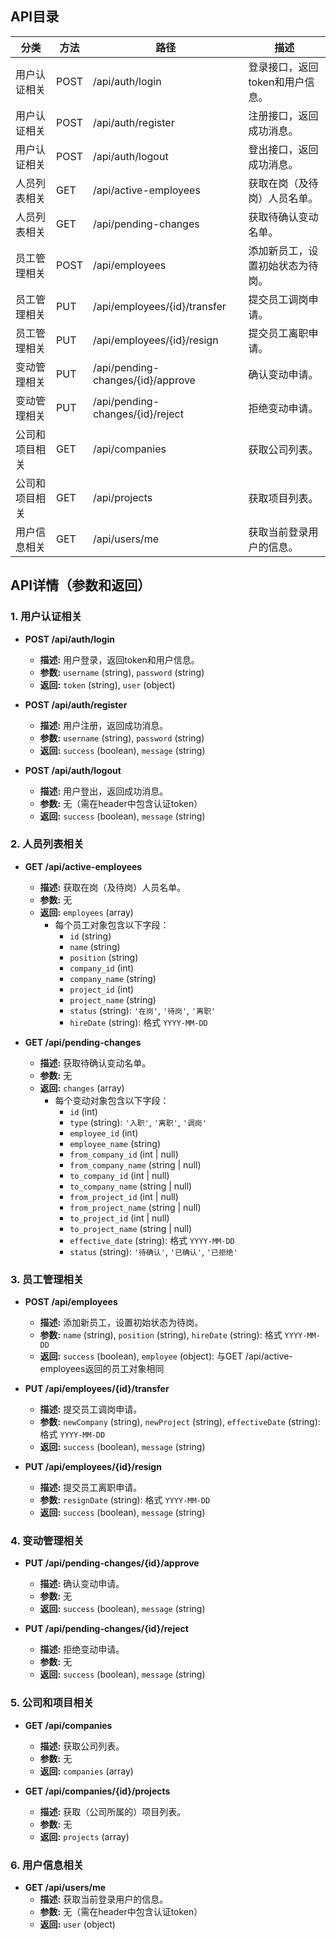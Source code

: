 ## API目录

| 分类               | 方法 | 路径                     | 描述                     |
|-------------------|------|--------------------------|--------------------------|
| 用户认证相关       | POST | /api/auth/login          | 登录接口，返回token和用户信息。 |
| 用户认证相关       | POST | /api/auth/register       | 注册接口，返回成功消息。     |
| 用户认证相关       | POST | /api/auth/logout         | 登出接口，返回成功消息。     |
| 人员列表相关       | GET  | /api/active-employees    | 获取在岗（及待岗）人员名单。 |
| 人员列表相关       | GET  | /api/pending-changes     | 获取待确认变动名单。         |
| 员工管理相关       | POST | /api/employees           | 添加新员工，设置初始状态为待岗。 |
| 员工管理相关       | PUT  | /api/employees/{id}/transfer | 提交员工调岗申请。         |
| 员工管理相关       | PUT  | /api/employees/{id}/resign  | 提交员工离职申请。         |
| 变动管理相关       | PUT  | /api/pending-changes/{id}/approve | 确认变动申请。         |
| 变动管理相关       | PUT  | /api/pending-changes/{id}/reject | 拒绝变动申请。         |
| 公司和项目相关     | GET  | /api/companies           | 获取公司列表。             |
| 公司和项目相关     | GET  | /api/projects            | 获取项目列表。             |
| 用户信息相关       | GET  | /api/users/me            | 获取当前登录用户的信息。     |



## API详情（参数和返回）
### 1. 用户认证相关

- **POST /api/auth/login**
  - **描述:** 用户登录，返回token和用户信息。
  - **参数:** `username` (string), `password` (string)
  - **返回:** `token` (string), `user` (object)

- **POST /api/auth/register**
  - **描述:** 用户注册，返回成功消息。
  - **参数:** `username` (string), `password` (string)
  - **返回:** `success` (boolean), `message` (string)

- **POST /api/auth/logout**
  - **描述:** 用户登出，返回成功消息。
  - **参数:** 无（需在header中包含认证token）
  - **返回:** `success` (boolean), `message` (string)

### 2. 人员列表相关

- **GET /api/active-employees**
  - **描述:** 获取在岗（及待岗）人员名单。
  - **参数:** 无
  - **返回:** `employees` (array)
    - 每个员工对象包含以下字段：
      - `id` (string)
      - `name` (string)
      - `position` (string)
      - `company_id` (int)
      - `company_name` (string)
      - `project_id` (int)
      - `project_name` (string)
      - `status` (string): `'在岗'`, `'待岗'`, `'离职'`
      - `hireDate` (string): 格式 `YYYY-MM-DD`

- **GET /api/pending-changes**
  - **描述:** 获取待确认变动名单。
  - **参数:** 无
  - **返回:** `changes` (array)
    - 每个变动对象包含以下字段：
      - `id` (int)
      - `type` (string): `'入职'`, `'离职'`, `'调岗'`
      - `employee_id` (int)
      - `employee_name` (string)
      - `from_company_id` (int | null)
      - `from_company_name` (string | null)
      - `to_company_id` (int | null)
      - `to_company_name` (string | null)
      - `from_project_id` (int | null)
      - `from_project_name` (string | null)
      - `to_project_id` (int | null)
      - `to_project_name` (string | null)
      - `effective_date` (string): 格式 `YYYY-MM-DD`
      - `status` (string): `'待确认'`, `'已确认'`, `'已拒绝'`

### 3. 员工管理相关

- **POST /api/employees**
  - **描述:** 添加新员工，设置初始状态为待岗。
  - **参数:** `name` (string), `position` (string), `hireDate` (string): 格式 `YYYY-MM-DD`
  - **返回:** `success` (boolean), `employee` (object): 与GET /api/active-employees返回的员工对象相同

- **PUT /api/employees/{id}/transfer**
  - **描述:** 提交员工调岗申请。
  - **参数:** `newCompany` (string), `newProject` (string), `effectiveDate` (string): 格式 `YYYY-MM-DD`
  - **返回:** `success` (boolean), `message` (string)

- **PUT /api/employees/{id}/resign**
  - **描述:** 提交员工离职申请。
  - **参数:** `resignDate` (string): 格式 `YYYY-MM-DD`
  - **返回:** `success` (boolean), `message` (string)

### 4. 变动管理相关

- **PUT /api/pending-changes/{id}/approve**
  - **描述:** 确认变动申请。
  - **参数:** 无
  - **返回:** `success` (boolean), `message` (string)

- **PUT /api/pending-changes/{id}/reject**
  - **描述:** 拒绝变动申请。
  - **参数:** 无
  - **返回:** `success` (boolean), `message` (string)

### 5. 公司和项目相关

- **GET /api/companies**
  - **描述:** 获取公司列表。
  - **参数:** 无
  - **返回:** `companies` (array)

- **GET /api/companies/{id}/projects**

  - **描述:** 获取（公司所属的）项目列表。
  - **参数:** 无
  - **返回:** `projects` (array)

### 6. 用户信息相关

- **GET /api/users/me**
  - **描述:** 获取当前登录用户的信息。
  - **参数:** 无（需在header中包含认证token）
  - **返回:** `user` (object)
